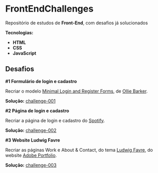 # FrontEndChallenges

Repositório de estudos de **Front-End**, com desafios já solucionados

**Tecnologias:**

* **HTML**
* **CSS**
* **JavaScript**

## Desafios

**#1 Formulário de login e cadastro**

Recriar o modelo [Minimal Login and Register Forms](https://dribbble.com/shots/1958400-Minimal-Login-and-Register-Forms/attachments/340070), de [Ollie Barker](https://dribbble.com/OllieBrkr).

**Solução:** [challenge-001](https://github.com/JesseLopesTI/FrontEndChallenges/tree/master/challenge-001)

**#2 Página de login e cadastro**

Recriar a página de login e cadastro do [Spotify](https://www.spotify.com/).

**Solução:** [challenge-002](https://github.com/JesseLopesTI/FrontEndChallenges/tree/master/challenge-002)

**#3 Website Ludwig Favre**

Recriar as páginas Work e About & Contact, do tema [Ludwig Favre](https://portfolio.adobe.com/start), do website [Adobe Portfolio](https://portfolio.adobe.com/).

**Solução:** [challenge-003](https://github.com/JesseLopesTI/FrontEndChallenges/tree/master/challenge-003)
